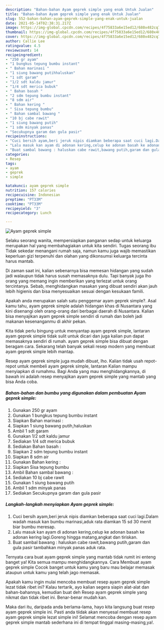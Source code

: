 ```yaml
---
description: "Bahan-bahan Ayam geprek simple yang enak Untuk Jualan"
title: "Bahan-bahan Ayam geprek simple yang enak Untuk Jualan"
slug: 552-bahan-bahan-ayam-geprek-simple-yang-enak-untuk-jualan
date: 2021-05-14T02:38:31.217Z
image: https://img-global.cpcdn.com/recipes/4f75833a6e15ed12/680x482cq70/ayam-geprek-simple-foto-resep-utama.jpg
thumbnail: https://img-global.cpcdn.com/recipes/4f75833a6e15ed12/680x482cq70/ayam-geprek-simple-foto-resep-utama.jpg
cover: https://img-global.cpcdn.com/recipes/4f75833a6e15ed12/680x482cq70/ayam-geprek-simple-foto-resep-utama.jpg
author: Callie Lee
ratingvalue: 4.5
reviewcount: 14
recipeingredient:
- "250 gr ayam"
- "1 bungkus tepung bumbu instant"
- " Bahan marinasi "
- "1 siung bawang putihhaluskan"
- "1 sdt garam"
- "1/2 sdt kaldu jamur"
- "1/4 sdt merica bubuk"
- " Bahan basah "
- "2 sdm tepung bumbu instant"
- "8 sdm air"
- " Bahan kering "
- " Sisa tepung bumbu"
- " Bahan sambal bawang "
- "10 bj cabe rawit"
- "1 siung bawang putih"
- "1 sdm minyak panas"
- "Secukupnya garam dan gula pasir"
recipeinstructions:
- "Cuci bersih ayam,beri jeruk nipis diamkan beberapa saat cuci lagi.Dalam wadah masuk kan bumbu marinasi,aduk rata diamkan 15 sd 30 menit biar bumbu meresap."
- "Lalu masuk kan ayam di adonan kering,celup ke adonan basah ke adonan kering lagi.Goreng hingga matang,angkat dan tiriskan."
- "Buat sambal bawang : haluskan cabe rawit,bawang putih,garam dan gula pasir tambahkan minyak panas aduk rata."
categories:
- Resep
tags:
- ayam
- geprek
- simple

katakunci: ayam geprek simple 
nutrition: 157 calories
recipecuisine: Indonesian
preptime: "PT33M"
cooktime: "PT33M"
recipeyield: "3"
recipecategory: Lunch

---
```



![Ayam geprek simple](https://img-global.cpcdn.com/recipes/4f75833a6e15ed12/680x482cq70/ayam-geprek-simple-foto-resep-utama.jpg)

Selaku seorang wanita, mempersiapkan panganan sedap untuk keluarga merupakan hal yang membahagiakan untuk kita sendiri. Tugas seorang ibu Tidak sekedar menangani rumah saja, namun kamu juga wajib memastikan keperluan gizi terpenuhi dan olahan yang dikonsumsi keluarga tercinta harus mantab.

Di zaman  saat ini, kalian sebenarnya bisa memesan hidangan yang sudah jadi walaupun tidak harus susah memasaknya dulu. Tapi banyak juga lho orang yang memang ingin memberikan yang terlezat untuk orang tercintanya. Sebab, menghidangkan masakan yang dibuat sendiri akan jauh lebih higienis dan bisa menyesuaikan sesuai dengan kesukaan famili. 



Apakah anda merupakan salah satu penggemar ayam geprek simple?. Asal kamu tahu, ayam geprek simple adalah hidangan khas di Nusantara yang kini disenangi oleh orang-orang dari berbagai daerah di Nusantara. Kalian bisa menyajikan ayam geprek simple sendiri di rumah dan boleh jadi makanan kesenanganmu di akhir pekan.

Kita tidak perlu bingung untuk menyantap ayam geprek simple, lantaran ayam geprek simple tidak sulit untuk dicari dan juga kalian pun dapat memasaknya sendiri di rumah. ayam geprek simple bisa dibuat dengan beragam cara. Sekarang telah banyak sekali resep modern yang membuat ayam geprek simple lebih mantap.

Resep ayam geprek simple juga mudah dibuat, lho. Kalian tidak usah repot-repot untuk membeli ayam geprek simple, lantaran Kalian mampu menyiapkan di rumahmu. Bagi Anda yang mau menghidangkannya, di bawah ini adalah resep menyajikan ayam geprek simple yang mantab yang bisa Anda coba.

<!--inarticleads1-->

##### Bahan-bahan dan bumbu yang digunakan dalam pembuatan Ayam geprek simple:

1. Gunakan 250 gr ayam
1. Gunakan 1 bungkus tepung bumbu instant
1. Siapkan  Bahan marinasi :
1. Siapkan 1 siung bawang putih,haluskan
1. Ambil 1 sdt garam
1. Gunakan 1/2 sdt kaldu jamur
1. Sediakan 1/4 sdt merica bubuk
1. Sediakan  Bahan basah :
1. Siapkan 2 sdm tepung bumbu instant
1. Siapkan 8 sdm air
1. Gunakan  Bahan kering :
1. Siapkan  Sisa tepung bumbu
1. Ambil  Bahan sambal bawang :
1. Sediakan 10 bj cabe rawit
1. Gunakan 1 siung bawang putih
1. Ambil 1 sdm minyak panas
1. Sediakan Secukupnya garam dan gula pasir




<!--inarticleads2-->

##### Langkah-langkah menyiapkan Ayam geprek simple:

1. Cuci bersih ayam,beri jeruk nipis diamkan beberapa saat cuci lagi.Dalam wadah masuk kan bumbu marinasi,aduk rata diamkan 15 sd 30 menit biar bumbu meresap.
1. Lalu masuk kan ayam di adonan kering,celup ke adonan basah ke adonan kering lagi.Goreng hingga matang,angkat dan tiriskan.
1. Buat sambal bawang : haluskan cabe rawit,bawang putih,garam dan gula pasir tambahkan minyak panas aduk rata.




Ternyata cara buat ayam geprek simple yang mantab tidak rumit ini enteng banget ya! Kita semua mampu menghidangkannya. Cara Membuat ayam geprek simple Cocok banget untuk kamu yang baru mau belajar memasak ataupun untuk kamu yang telah jago memasak.

Apakah kamu ingin mulai mencoba membuat resep ayam geprek simple lezat tidak ribet ini? Kalau tertarik, ayo kalian segera siapin alat-alat dan bahan-bahannya, kemudian buat deh Resep ayam geprek simple yang nikmat dan tidak ribet ini. Benar-benar mudah kan. 

Maka dari itu, daripada anda berlama-lama, hayo kita langsung buat resep ayam geprek simple ini. Pasti anda tiidak akan menyesal membuat resep ayam geprek simple lezat simple ini! Selamat mencoba dengan resep ayam geprek simple mantab sederhana ini di tempat tinggal masing-masing,ya!.

